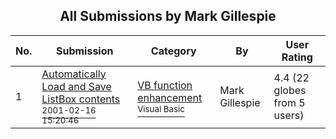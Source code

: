 ﻿<div align="center">

## All Submissions by Mark Gillespie

</div>

No.  | Submission | Category | By   | User Rating
---- | ---------- | -------- | ---- | -----------
1 | [Automatically Load and Save ListBox contents<br /><sup>2001-02-16 15:20:46</sup>](https://github.com/Planet-Source-Code/mark-gillespie-automatically-load-and-save-listbox-contents__1-21066) | [VB function enhancement<br /><sup>Visual Basic</sup>](../ByCategory/vb-function-enhancement__1-25.md) | Mark Gillespie | 4.4 (22 globes from 5 users)
